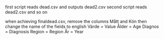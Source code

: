 first script reads dead.csv and outputs dead2.csv
second script reads dead2.csv and so on

when achieving finaldead.csv, remove the columns Mått and Kön
then change the name of the fields to english
Värde = Value
Ålder = Age
Diagnos = Diagnosis
Region = Region
År = Year
